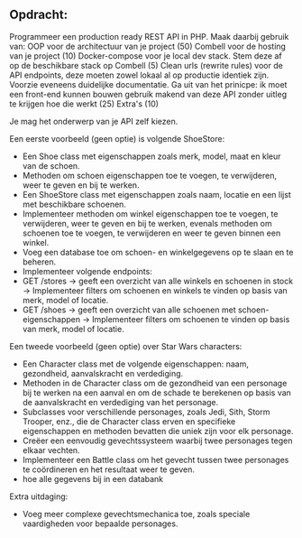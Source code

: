 ## Opdracht:

Programmeer een production ready REST API in PHP. Maak daarbij gebruik van:
OOP voor de architectuur van je project (50)
Combell voor de hosting van je project (10)
Docker-compose voor je local dev stack. Stem deze af op de beschikbare stack op Combell (5)
Clean urls (rewrite rules) voor de API endpoints, deze moeten zowel lokaal al op productie identiek zijn. Voorzie eveneens duidelijke documentatie. Ga uit van het prinicpe: ik moet een front-end kunnen bouwen gebruik makend van deze API zonder uitleg te krijgen hoe die werkt (25)
Extra's (10)

Je mag het onderwerp van je API zelf kiezen.

Een eerste voorbeeld (geen optie) is volgende ShoeStore:

- Een Shoe class met eigenschappen zoals merk, model, maat en kleur van de schoen.
- Methoden om schoen eigenschappen toe te voegen, te verwijderen, weer te geven en bij te werken.
- Een ShoeStore class met eigenschappen zoals naam, locatie en een lijst met beschikbare schoenen.
- Implementeer methoden om winkel eigenschappen toe te voegen, te verwijderen, weer te geven en bij te werken, evenals methoden om schoenen toe te voegen, te verwijderen en weer te geven binnen een winkel.
- Voeg een database toe om schoen- en winkelgegevens op te slaan en te beheren.
- Implementeer volgende endpoints:
- GET /stores
  -> geeft een overzicht van alle winkels en schoenen in stock
  -> Implementeer filters om schoenen en winkels te vinden op basis van merk, model of locatie.
- GET /shoes
  -> geeft een overzicht van alle schoenen met schoen-eigenschappen
  -> Implementeer filters om schoenen te vinden op basis van merk, model of locatie.

Een tweede voorbeeld (geen optie) over Star Wars characters:

- Een Character class met de volgende eigenschappen: naam, gezondheid, aanvalskracht en verdediging.
- Methoden in de Character class om de gezondheid van een personage bij te werken na een aanval en om de schade te berekenen op basis van de aanvalskracht en verdediging van het personage.
- Subclasses voor verschillende personages, zoals Jedi, Sith, Storm Trooper, enz., die de Character class erven en specifieke eigenschappen en methoden bevatten die uniek zijn voor elk personage.
- Creëer een eenvoudig gevechtssysteem waarbij twee personages tegen elkaar vechten.
- Implementeer een Battle class om het gevecht tussen twee personages te coördineren en het resultaat weer te geven.
- hoe alle gegevens bij in een databank

Extra uitdaging:

- Voeg meer complexe gevechtsmechanica toe, zoals speciale vaardigheden voor bepaalde personages.
